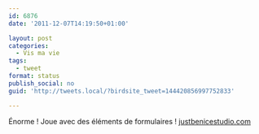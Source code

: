 ```yaml
---
id: 6876
date: '2011-12-07T14:19:50+01:00'

layout: post
categories:
  - Vis ma vie
tags:
  - tweet
format: status
publish_social: no
guid: 'http://tweets.local/?birdsite_tweet=144420856997752833'

---
```


Énorme ! Joue avec des éléments de formulaires ! [justbenicestudio.com](http://www.justbenicestudio.com/)